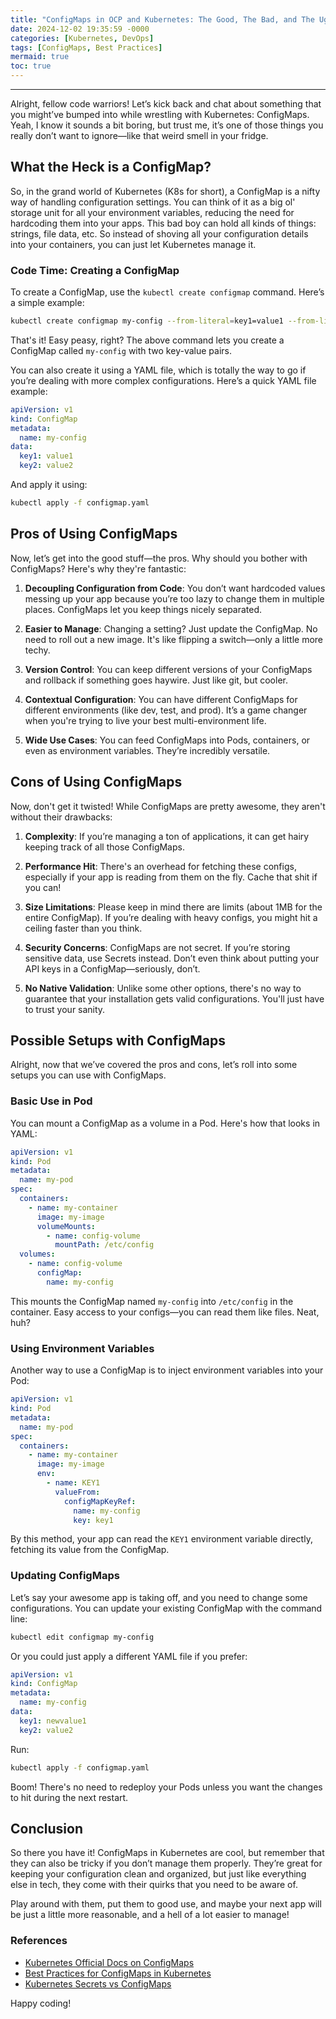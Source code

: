 ```yaml
---
title: "ConfigMaps in OCP and Kubernetes: The Good, The Bad, and The Ugly"
date: 2024-12-02 19:35:59 -0000
categories: [Kubernetes, DevOps]
tags: [ConfigMaps, Best Practices]
mermaid: true
toc: true
---
```


---

Alright, fellow code warriors! Let’s kick back and chat about something that you might’ve bumped into while wrestling with Kubernetes: ConfigMaps. Yeah, I know it sounds a bit boring, but trust me, it’s one of those things you really don’t want to ignore—like that weird smell in your fridge. 

## What the Heck is a ConfigMap?

So, in the grand world of Kubernetes (K8s for short), a ConfigMap is a nifty way of handling configuration settings. You can think of it as a big ol' storage unit for all your environment variables, reducing the need for hardcoding them into your apps. This bad boy can hold all kinds of things: strings, file data, etc. So instead of shoving all your configuration details into your containers, you can just let Kubernetes manage it.

### Code Time: Creating a ConfigMap

To create a ConfigMap, use the `kubectl create configmap` command. Here’s a simple example:

```bash
kubectl create configmap my-config --from-literal=key1=value1 --from-literal=key2=value2
```

That's it! Easy peasy, right? The above command lets you create a ConfigMap called `my-config` with two key-value pairs.

You can also create it using a YAML file, which is totally the way to go if you’re dealing with more complex configurations. Here’s a quick YAML file example:

```yaml
apiVersion: v1
kind: ConfigMap
metadata:
  name: my-config
data:
  key1: value1
  key2: value2
```

And apply it using:

```bash
kubectl apply -f configmap.yaml
```

## Pros of Using ConfigMaps 

Now, let’s get into the good stuff—the pros. Why should you bother with ConfigMaps? Here's why they're fantastic:

1. **Decoupling Configuration from Code**: You don’t want hardcoded values messing up your app because you’re too lazy to change them in multiple places. ConfigMaps let you keep things nicely separated.

2. **Easier to Manage**: Changing a setting? Just update the ConfigMap. No need to roll out a new image. It's like flipping a switch—only a little more techy.

3. **Version Control**: You can keep different versions of your ConfigMaps and rollback if something goes haywire. Just like git, but cooler.

4. **Contextual Configuration**: You can have different ConfigMaps for different environments (like dev, test, and prod). It’s a game changer when you're trying to live your best multi-environment life.

5. **Wide Use Cases**: You can feed ConfigMaps into Pods, containers, or even as environment variables. They’re incredibly versatile.

## Cons of Using ConfigMaps 

Now, don't get it twisted! While ConfigMaps are pretty awesome, they aren't without their drawbacks:

1. **Complexity**: If you’re managing a ton of applications, it can get hairy keeping track of all those ConfigMaps. 

2. **Performance Hit**: There's an overhead for fetching these configs, especially if your app is reading from them on the fly. Cache that shit if you can!

3. **Size Limitations**: Please keep in mind there are limits (about 1MB for the entire ConfigMap). If you’re dealing with heavy configs, you might hit a ceiling faster than you think.

4. **Security Concerns**: ConfigMaps are not secret. If you’re storing sensitive data, use Secrets instead. Don’t even think about putting your API keys in a ConfigMap—seriously, don’t.

5. **No Native Validation**: Unlike some other options, there's no way to guarantee that your installation gets valid configurations. You'll just have to trust your sanity.

## Possible Setups with ConfigMaps

Alright, now that we’ve covered the pros and cons, let’s roll into some setups you can use with ConfigMaps.

### Basic Use in Pod

You can mount a ConfigMap as a volume in a Pod. Here's how that looks in YAML:

```yaml
apiVersion: v1
kind: Pod
metadata:
  name: my-pod
spec:
  containers:
    - name: my-container
      image: my-image
      volumeMounts:
        - name: config-volume
          mountPath: /etc/config
  volumes:
    - name: config-volume
      configMap:
        name: my-config
```
This mounts the ConfigMap named `my-config` into `/etc/config` in the container. Easy access to your configs—you can read them like files. Neat, huh?

### Using Environment Variables

Another way to use a ConfigMap is to inject environment variables into your Pod:

```yaml
apiVersion: v1
kind: Pod
metadata:
  name: my-pod
spec:
  containers:
    - name: my-container
      image: my-image
      env:
        - name: KEY1
          valueFrom:
            configMapKeyRef:
              name: my-config
              key: key1
```

By this method, your app can read the `KEY1` environment variable directly, fetching its value from the ConfigMap.

### Updating ConfigMaps

Let’s say your awesome app is taking off, and you need to change some configurations. You can update your existing ConfigMap with the command line:

```bash
kubectl edit configmap my-config
```

Or you could just apply a different YAML file if you prefer:

```yaml
apiVersion: v1
kind: ConfigMap
metadata:
  name: my-config
data:
  key1: newvalue1
  key2: value2
```

Run:

```bash
kubectl apply -f configmap.yaml
```

Boom! There's no need to redeploy your Pods unless you want the changes to hit during the next restart.

## Conclusion 

So there you have it! ConfigMaps in Kubernetes are cool, but remember that they can also be tricky if you don’t manage them properly. They’re great for keeping your configuration clean and organized, but just like everything else in tech, they come with their quirks that you need to be aware of.

Play around with them, put them to good use, and maybe your next app will be just a little more reasonable, and a hell of a lot easier to manage!

### References
- [Kubernetes Official Docs on ConfigMaps](https://kubernetes.io/docs/concepts/configuration/configmap/)
- [Best Practices for ConfigMaps in Kubernetes](https://www.mirantis.com/blog/kubernetes-configmaps-best-practices/)  
- [Kubernetes Secrets vs ConfigMaps](https://kubernetes.io/docs/concepts/configuration/secret/)  

Happy coding!
